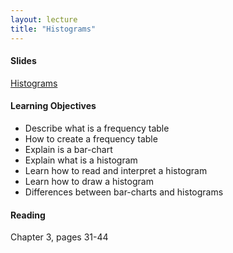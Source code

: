 ```yaml
---
layout: lecture
title: "Histograms"
---
```


<h4>
	<span class="fa fa-picture-o fa-lg main-list-item-icon"></span>
	Slides
</h4>

<a href="https://docs.google.com/presentation/d/1heCjLPzYlMzdPGlQKHiGaNFrSRRFmEBVladO9ZNssFI/pub?start=false&loop=false&delayms=3000" target="_blank">Histograms</a>


<h4>
	<span class="fa fa-graduation-cap fa-lg main-list-item-icon"></span>
	Learning Objectives
</h4>

- Describe what is a frequency table
- How to create a frequency table
- Explain is a bar-chart
- Explain what is a histogram
- Learn how to read and interpret a histogram
- Learn how to draw a histogram
- Differences between bar-charts and histograms

<h4>
	<span class="fa fa-book fa-lg main-list-item-icon"></span>
	Reading
</h4>

Chapter 3, pages 31-44

